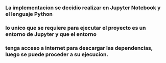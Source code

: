 ### La implementacion se decidio realizar en Jupyter Notebook y el lenguaje Python
### lo unico que se requiere para ejecutar el proyecto es un entorno de Jupyter y que el entorno
### tenga acceso a internet para descargar las dependencias, luego se puede proceder a su ejecucion.